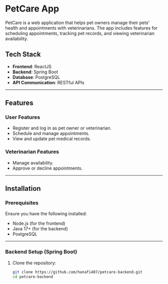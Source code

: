 # PetCare App

PetCare is a web application that helps pet owners manage their pets' health and appointments with veterinarians. The app includes features for scheduling appointments, tracking pet records, and viewing veterinarian availability.

## Tech Stack

- **Frontend**: ReactJS
- **Backend**: Spring Boot
- **Database**: PostgreSQL
- **API Communication**: RESTful APIs

---

## Features

### User Features
- Register and log in as pet owner or veterinarian.
- Schedule and manage appointments.
- View and update pet medical records.

### Veterinarian Features
- Manage availability.
- Approve or decline appointments.

---

## Installation

### Prerequisites
Ensure you have the following installed:
- Node.js (for the frontend)
- Java 17+ (for the backend)
- PostgreSQL

---

### Backend Setup (Spring Boot)

1. Clone the repository:
   ```bash
   git clone https://github.com/hanafi407/petcare-backend.git
   cd petcare-backend
